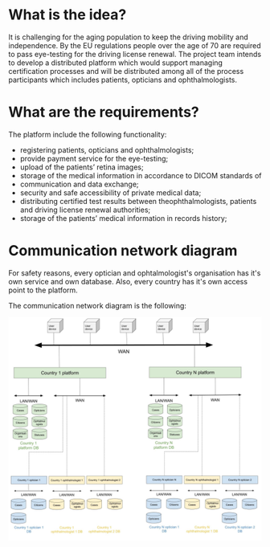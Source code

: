 

# What is the idea?

It is challenging for the aging population to keep the driving mobility and independence. By the EU regulations people over the age of 70 are required to pass eye-testing for the driving license renewal. The project team intends to develop a distributed platform which would support managing certification processes and will be distributed among all of the process participants which includes patients, opticians and ophthalmologists.

# What are the requirements?

The platform include the following functionality:

- registering patients, opticians and ophthalmologists;
- provide payment service for the eye-testing;
- upload of the patients’ retina images;
- storage of the medical information in accordance to DICOM standards of
- communication and data exchange;
- security and safe accessibility of private medical data;
- distributing certified test results between theophthalmologists, patients and driving license renewal authorities;
- storage of the patients’ medical information in records history;

# Communication network diagram
For safety reasons, every optician and ophtalmologist's organisation has it's own service and own database. Also, every country has it's own access point to the platform. 

The communication network diagram is the following:

![Alt text](./readmeimages/CommunicationDiagram.jpg)